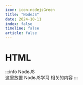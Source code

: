 ```yaml
---
icon: icon-nodejsGreen
title: "NodeJS"
date: 2024-10-11
index: false
timeline: false
article: false
---
```

# HTML
:::info NodeJS        
    这里放置 NodeJS学习 相关的内容
:::

<Catalog base="/study/coding/NodeJS" />
